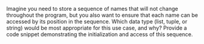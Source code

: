 Imagine you need to store a sequence of names that will not change throughout the program, but you also want to ensure that each name can be accessed by its position in the sequence. Which data type (list, tuple, or string) would be most appropriate for this use case, and why? Provide a code snippet demonstrating the initialization and access of this sequence.

<!--
**Answer:**

For a sequence of names that will not change throughout the program, a tuple is the most appropriate data type. This is because tuples are immutable, ensuring that the sequence remains unchanged and allowing efficient access by position.

Here’s a code snippet demonstrating the initialization and access of this sequence using a tuple:

```python
names = ("Alice", "Bob", "Charlie", "Diana")
print(names[1])  # Output: Bob
```

**Explanation:**

- **Tuples** are suitable here because they are immutable, which means the sequence of names cannot be altered once created. This ensures data integrity and reflects that the sequence is intended to be constant.
- **Lists** could also be used, but they are mutable, allowing modifications which are not necessary in this case. If the sequence is meant to stay constant, a tuple is preferable for clarity and safety.
- **Strings** are not appropriate for this use case because they are not designed to hold multiple, distinct elements like names in a sequence. Strings are used for sequences of characters, not for heterogeneous collections of items.

Using a tuple helps to explicitly convey the intent that the sequence should not be modified.
-->